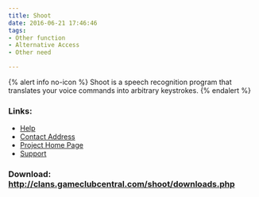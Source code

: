 ```yaml
---
title: Shoot
date: 2016-06-21 17:46:46
tags: 
- Other function
- Alternative Access
- Other need

---
```


{% alert info no-icon %}
Shoot is a speech recognition program that translates your voice commands into arbitrary keystrokes.
{% endalert %}

<!-- more -->



### Links:
- <a href="http://clans.gameclubcentral.com/shoot/documentation.php">Help</a>
- <a href="mailto:mtraverso@acm.org">Contact Address</a>
- <a href="http://clans.gameclubcentral.com/shoot/">Project Home Page</a>
- <a href="http://www.gameclubcentral.com/modules.php?name=Forums&amp;file=viewforum&amp;f=39">Support</a>

### Download: http://clans.gameclubcentral.com/shoot/downloads.php 